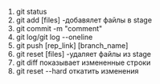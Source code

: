 1. git status
2. git add [files] -добавялет файлы в stage
3. git commit -m "comment"
4. git log/git log --oneline
5. git push [rep_link] [branch_name]
6. git reset [files] -удаляет файлы из stage
7. git diff показывает измененные строки
8. git reset --hard  откатить изменения